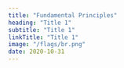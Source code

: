 ```yaml
---
title: "Fundamental Principles"
heading: "Title 1"
subtitle: "Title 1"
linkTitle: "Title 1"
image: "/flags/br.png"
date: 2020-10-31
---
```


